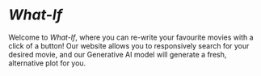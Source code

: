 # *What-If*

Welcome to *What-If*, where you can re-write your favourite movies with a click of a button! Our website allows you to responsively search for your desired movie, and our Generative AI model will generate a fresh, alternative plot for you.
